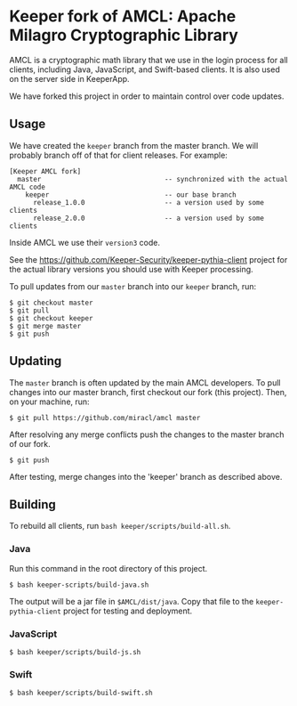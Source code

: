 # Keeper fork of AMCL: Apache Milagro Cryptographic Library

AMCL is a cryptographic math library that we use in the login process for all clients, including Java, JavaScript, and Swift-based clients.
It is also used on the server side in KeeperApp.

We have forked this project in order to maintain control over code updates.

## Usage
We have created the `keeper` branch from the master branch.  We will probably branch off of that for client releases.  For example:

```
[Keeper AMCL fork]
  master                               -- synchronized with the actual AMCL code
    keeper                             -- our base branch
      release_1.0.0                    -- a version used by some clients
      release_2.0.0                    -- a version used by some clients
```
Inside AMCL we use their `version3` code.

See the https://github.com/Keeper-Security/keeper-pythia-client project for the actual library versions you should use with Keeper processing.

To pull updates from our `master` branch into our `keeper` branch, run:

```
$ git checkout master
$ git pull
$ git checkout keeper
$ git merge master
$ git push
```  

## Updating
The `master` branch is often updated by the main AMCL developers.  To pull changes into our master branch, first checkout our fork (this project).
Then, on your machine, run:

```
$ git pull https://github.com/miracl/amcl master
```

After resolving any merge conflicts push the changes to the master branch of our fork.

```
$ git push
```

After testing, merge changes into the 'keeper' branch as described above.

## Building

To rebuild all clients, run `bash keeper/scripts/build-all.sh`.

### Java

Run this command in the root directory of this project. 
 
```
$ bash keeper-scripts/build-java.sh
```

The output will be a jar file in `$AMCL/dist/java`.  Copy that file to the `keeper-pythia-client` project for testing and deployment.

### JavaScript

```
$ bash keeper/scripts/build-js.sh
```

### Swift

```
$ bash keeper/scripts/build-swift.sh

```


